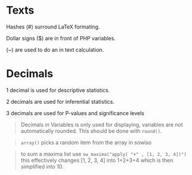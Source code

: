 # Texts
Hashes (#) surround LaTeX formating.

Dollar signs ($) are in front of PHP variables.

(~) are used to do an in text calculation.

# Decimals
1 decimal is used for descriptive statistics.

2 decimals are used for inferential statistics.

3 decimals are used for P-values and significance levels

> Decimals in Variables is only used for displaying, variables are not automatically rounded. This should be done with `round()`.

> `array()` picks a random item from the array in sowiso

> to sum a maxima list use `sw_maxima("apply( "+" , [1, 2, 3, 4])")` this effectively changes \[1, 2, 3, 4\] into 1+2+3+4 which is then simplified into 10.
